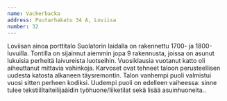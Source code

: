 ```yaml
---
name: Vackerbacka
address: Puutarhakatu 34 A, Loviisa
number: 32
---
```

Loviisan ainoa porttitalo Suolatorin laidalla on rakennettu 1700- ja 1800-luvuilla. Tontilla on sijainnut aiemmin jopa 9 rakennusta, joissa on asunut lukuisia perheitä laivureista luotseihin. Vuosiklausia vuotanut katto oli aiheuttanut mittavia vahinkoja. Karvoset ovat tehneet taloon perusteellisen uudesta katosta alkaneen täysremontin. Talon vanhempi puoli valmistui vuosi sitten perheen kodiksi. Uudempi puoli on edelleen vaiheessa: sinne tulee tekstiilitaiteilijaäidin työhuone/liiketilat sekä lisää asuinhuoneita..